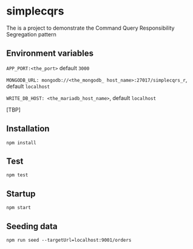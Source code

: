 # simplecqrs
The is a project to demonstrate the Command Query Responsibility Segregation pattern

## Environment variables

`APP_PORT:<the_port>` default `3000`

`MONGODB_URL: mongodb://<the_mongodb_ host_name>:27017/simplecqrs_r`, default `localhost`

`WRITE_DB_HOST: <the_mariadb_host_name>`, default `localhost`


[TBP]

## Installation

`npm install`

## Test

`npm test`


## Startup

`npm start`

## Seeding data

`npm run seed --targetUrl=localhost:9001/orders
`

